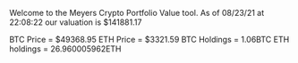 Welcome to the Meyers Crypto Portfolio Value tool. 
As of 08/23/21 at 22:08:22 our valuation is $141881.17 

BTC Price = $49368.95
 ETH Price = $3321.59
BTC Holdings = 1.06BTC
 ETH holdings = 26.960005962ETH 
